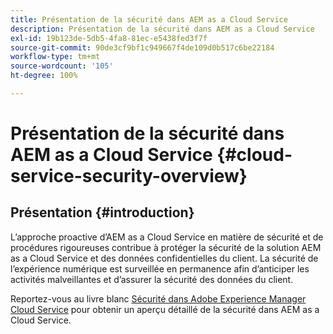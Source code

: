 ```yaml
---
title: Présentation de la sécurité dans AEM as a Cloud Service
description: Présentation de la sécurité dans AEM as a Cloud Service
exl-id: 19b123de-5db5-4fa8-81ec-e5438fed3f7f
source-git-commit: 90de3cf9bf1c949667f4de109d0b517c6be22184
workflow-type: tm+mt
source-wordcount: '105'
ht-degree: 100%

---
```


# Présentation de la sécurité dans AEM as a Cloud Service {#cloud-service-security-overview}

## Présentation {#introduction}

L’approche proactive d’AEM as a Cloud Service en matière de sécurité et de procédures rigoureuses contribue à protéger la sécurité de la solution AEM as a Cloud Service et des données confidentielles du client. La sécurité de l’expérience numérique est surveillée en permanence afin d’anticiper les activités malveillantes et d’assurer la sécurité des données du client.

Reportez-vous au livre blanc [Sécurité dans Adobe Experience Manager Cloud Service](https://www.adobe.com/content/dam/cc/en/security/pdfs/AEMCloudService_Security_Overview.pdf) pour obtenir un aperçu détaillé de la sécurité dans AEM as a Cloud Service.
